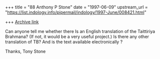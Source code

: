 +++
title = "88 Anthony P Stone"
date = "1997-06-09"
upstream_url = "https://list.indology.info/pipermail/indology/1997-June/008421.html"

+++
[Archive link](https://list.indology.info/pipermail/indology/1997-June/008421.html)

Can anyone tell me whether there Is an English translation of the
Taittiriya Brahmana?   (If not, it would be a very useful project.)   Is
there any other translation of TB?   And is the text available
electronically ?

Thanks,   Tony Stone




